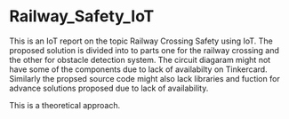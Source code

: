 # Railway_Safety_IoT
This is an IoT report on the topic Railway Crossing Safety using IoT.
The proposed solution is divided into to parts one for the railway crossing
and the other for obstacle detection system. The circuit diagaram might not have some 
of the components due to lack of availabilty on Tinkercard. Similarly the propsed source code
might also lack libraries and fuction for advance solutions proposed due to 
lack of availability.

This is a theoretical approach.
